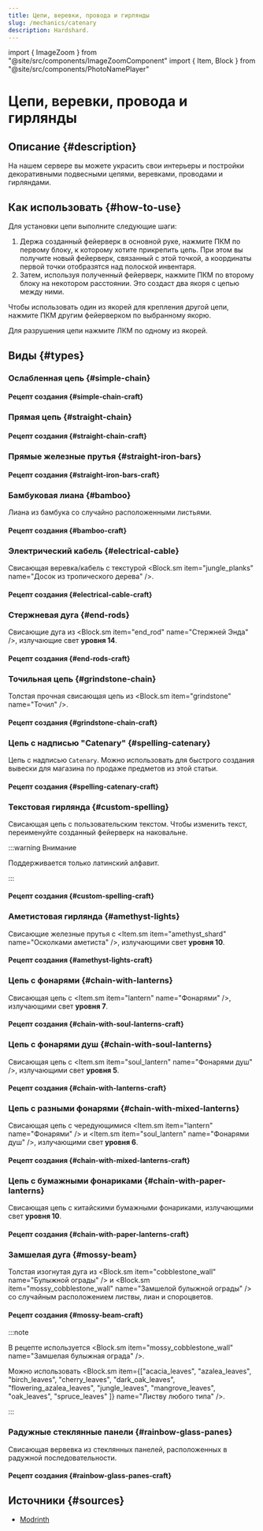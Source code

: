 ```yaml
---
title: Цепи, веревки, провода и гирлянды
slug: /mechanics/catenary
description: Hardshard.
---
```


import { ImageZoom } from "@site/src/components/ImageZoomComponent"
import { Item, Block } from "@site/src/components/PhotoNamePlayer"

# Цепи, веревки, провода и гирлянды

<ImageZoom
  src="/img/mechanics/catenary/catenary-banner.png"
  alt="Цепи, веревки, провода и гирлянды на Hardshard"
/>

## Описание {#description}

На нашем сервере вы можете украсить свои интерьеры и постройки декоративными подвесными цепями, веревками, проводами и гирляндами.

## Как использовать {#how-to-use}

Для установки цепи выполните следующие шаги:

1. Держа созданный фейерверк в основной руке, нажмите ПКМ по первому блоку, к которому хотите прикрепить цепь. При этом вы получите новый фейерверк, связанный с этой точкой, а координаты первой точки отобразятся над полоской инвентаря.
2. Затем, используя полученный фейерверк, нажмите ПКМ по второму блоку на некотором расстоянии. Это создаст два якоря с цепью между ними.

Чтобы использовать один из якорей для крепления другой цепи, нажмите ПКМ другим фейерверком по выбранному якорю.

Для разрушения цепи нажмите ЛКМ по одному из якорей.

## Виды {#types}

### Ослабленная цепь {#simple-chain}

<ImageZoom
  src="/img/mechanics/catenary/simple-chain.png"
  alt="Как выглядит ослабленная цепь"
  description="Как выглядит ослабленная цепь"
/>

#### Рецепт создания {#simple-chain-craft}

<ImageZoom
  src="/img/mechanics/catenary/simple-chain-craft.png"
  alt="Рецепт создания ослабленной цепи"
  description="Рецепт создания ослабленной цепи"
/>

### Прямая цепь {#straight-chain}

<ImageZoom
  src="/img/mechanics/catenary/straight-chain.png"
  alt="Как выглядит прямая цепь"
  description="Как выглядит прямая цепь"
/>

#### Рецепт создания {#straight-chain-craft}

<ImageZoom
  src="/img/mechanics/catenary/straight-chain-craft.png"
  alt="Рецепт создания прямой цепи"
  description="Рецепт создания прямой цепи"
/>

### Прямые железные прутья {#straight-iron-bars}

<ImageZoom
  src="/img/mechanics/catenary/straight-iron-bars.png"
  alt="Как выглядят прямые железные прутья"
  description="Как выглядят прямые железные прутья"
/>

#### Рецепт создания {#straight-iron-bars-craft}

<ImageZoom
  src="/img/mechanics/catenary/straight-iron-bars-craft.png"
  alt="Рецепт создания прямых железных прутьев"
  description="Рецепт создания прямых железных прутьев"
/>

### Бамбуковая лиана {#bamboo}

Лиана из бамбука со случайно расположенными листьями.

<ImageZoom
  src="/img/mechanics/catenary/bamboo.png"
  alt="Как выглядит бамбуковая лиана"
  description="Как выглядит бамбуковая лиана"
/>

#### Рецепт создания {#bamboo-craft}

<ImageZoom
  src="/img/mechanics/catenary/bamboo-craft.png"
  alt="Рецепт создания бамбуковой лианы"
  description="Рецепт создания бамбуковой лианы"
/>

### Электрический кабель {#electrical-cable}

Свисающая веревка/кабель с текстурой <Block.sm item="jungle_planks" name="Досок из тропического дерева" />.

<ImageZoom
  src="/img/mechanics/catenary/electrical-cable.png"
  alt="Как выглядит электрический кабель"
  description="Как выглядит электрический кабель"
/>

#### Рецепт создания {#electrical-cable-craft}

<ImageZoom
  src="/img/mechanics/catenary/electrical-cable-craft.png"
  alt="Рецепт создания электрического кабеля"
  description="Рецепт создания электрического кабеля"
/>

### Стержневая дуга {#end-rods}

Свисающие дуга из <Block.sm item="end_rod" name="Стержней Энда" />, излучающие свет **уровня 14**.

<ImageZoom
  src="/img/mechanics/catenary/end-rods.png"
  alt="Как выглядит стержневая дуга"
  description="Как выглядит стержневая дуга"
/>

#### Рецепт создания {#end-rods-craft}

<ImageZoom
  src="/img/mechanics/catenary/end-rods-craft.png"
  alt="Рецепт создания стержневой дуги"
  description="Рецепт создания стержневой дуги"
/>

### Точильная цепь {#grindstone-chain}

Толстая прочная свисающая цепь из <Block.sm item="grindstone" name="Точил" />.

<ImageZoom
  src="/img/mechanics/catenary/grindstone-chain.png"
  alt="Как выглядит точильная цепь"
  description="Как выглядит точильная цепь"
/>

#### Рецепт создания {#grindstone-chain-craft}

<ImageZoom
  src="/img/mechanics/catenary/grindstone-chain-craft.png"
  alt="Рецепт создания точильной цепи"
  description="Рецепт создания точильной цепи"
/>

### Цепь с надписью "Catenary" {#spelling-catenary}

Цепь с надписью `Catenary`. Можно использовать для быстрого создания вывески для магазина по продаже предметов из этой статьи.

<ImageZoom
  src="/img/mechanics/catenary/spelling-catenary.png"
  alt="Как выглядит цепь с надписью Catenary"
  description="Как выглядит цепь с надписью Catenary"
/>

#### Рецепт создания {#spelling-catenary-craft}

<ImageZoom
  src="/img/mechanics/catenary/spelling-catenary-craft.png"
  alt="Рецепт создания цепи с надписью Catenary"
  description="Рецепт создания цепи с надписью Catenary"
/>

### Текстовая гирлянда {#custom-spelling}

Свисающая цепь с пользовательским текстом. Чтобы изменить текст, переименуйте созданный фейерверк на наковальне.

:::warning Внимание

Поддерживается только латинский алфавит.

:::

<ImageZoom
  src="/img/mechanics/catenary/custom-spelling.png"
  alt="Как выглядит текстовая гирлянда"
  description="Как выглядит текстовая гирлянда"
/>

#### Рецепт создания {#custom-spelling-craft}

<ImageZoom
  src="/img/mechanics/catenary/custom-spelling-craft.png"
  alt="Рецепт создания текстовой гирлянды"
  description="Рецепт создания текстовой гирлянды"
/>

### Аметистовая гирлянда {#amethyst-lights}

Свисающие железные прутья с <Item.sm item="amethyst_shard" name="Осколками аметиста" />, излучающими свет **уровня 10**.

<ImageZoom
  src="/img/mechanics/catenary/amethyst-lights.png"
  alt="Как выглядит аметистовая гирлянда"
  description="Как выглядит аметистовая гирлянда"
/>

#### Рецепт создания {#amethyst-lights-craft}

<ImageZoom
  src="/img/mechanics/catenary/amethyst-lights-craft.png"
  alt="Рецепт создания аметистовой гирлянды"
  description="Рецепт создания аметистовой гирлянды"
/>

### Цепь с фонарями {#chain-with-lanterns}

Свисающая цепь с <Item.sm item="lantern" name="Фонарями" />, излучающими свет **уровня 7**.

<ImageZoom
  src="/img/mechanics/catenary/chain-with-lanterns.png"
  alt="Как выглядит цепь с фонарями"
  description="Как выглядит цепь с фонарями"
/>

#### Рецепт создания {#chain-with-soul-lanterns-craft}

<ImageZoom
  src="/img/mechanics/catenary/chain-with-lanterns-craft.png"
  alt="Рецепт создания цепи с фонарями"
  description="Рецепт создания цепи с фонарями"
/>

### Цепь с фонарями душ {#chain-with-soul-lanterns}

Свисающая цепь с <Item.sm item="soul_lantern" name="Фонарями душ" />, излучающими свет **уровня 5**.

<ImageZoom
  src="/img/mechanics/catenary/chain-with-soul-lanterns.png"
  alt="Как выглядит цепь с фонарями душ"
  description="Как выглядит цепь с фонарями душ"
/>

#### Рецепт создания {#chain-with-lanterns-craft}

<ImageZoom
  src="/img/mechanics/catenary/chain-with-soul-lanterns-craft.png"
  alt="Рецепт создания цепи с фонарями душ"
  description="Рецепт создания цепи с фонарями душ"
/>

### Цепь с разными фонарями {#chain-with-mixed-lanterns}

Свисающая цепь с чередующимися <Item.sm item="lantern" name="Фонарями" /> и <Item.sm item="soul_lantern" name="Фонарями душ" />, излучающими свет **уровня 6**.

<ImageZoom
  src="/img/mechanics/catenary/chain-with-mixed-lanterns.png"
  alt="Как выглядит цепь с разными фонарями"
  description="Как выглядит цепь с разными фонарями"
/>

#### Рецепт создания {#chain-with-mixed-lanterns-craft}

<ImageZoom
  src="/img/mechanics/catenary/chain-with-mixed-lanterns-craft.png"
  alt="Рецепт создания цепи с разными фонарями"
  description="Рецепт создания цепи с разными фонарями"
/>

### Цепь с бумажными фонариками {#chain-with-paper-lanterns}

Свисающая цепь с китайскими бумажными фонариками, излучающими свет **уровня 10**.

<ImageZoom
  src="/img/mechanics/catenary/chain-with-paper-lanterns.png"
  alt="Как выглядит цепь с бумажными фонариками"
  description="Как выглядит цепь с бумажными фонариками"
/>

#### Рецепт создания {#chain-with-paper-lanterns-craft}

<ImageZoom
  src="/img/mechanics/catenary/chain-with-paper-lanterns-craft.png"
  alt="Рецепт создания цепи с бумажными фонариками"
  description="Рецепт создания цепи с бумажными фонариками"
/>

### Замшелая дуга {#mossy-beam}

Толстая изогнутая дуга из <Block.sm item="cobblestone_wall" name="Булыжной ограды" /> и <Block.sm item="mossy_cobblestone_wall" name="Замшелой булыжной ограды" /> со случайным расположением листвы, лиан и спороцветов.

<ImageZoom
  src="/img/mechanics/catenary/mossy-beam.png"
  alt="Как выглядит замшелая дуга"
  description="Как выглядит замшелая дуга"
/>

#### Рецепт создания {#mossy-beam-craft}

:::note

В рецепте используется <Block.sm item="mossy_cobblestone_wall" name="Замшелая булыжная ограда" />.

Можно использовать <Block.sm item={["acacia_leaves", "azalea_leaves", "birch_leaves", "cherry_leaves", "dark_oak_leaves", "flowering_azalea_leaves", "jungle_leaves", "mangrove_leaves", "oak_leaves", "spruce_leaves" ]} name="Листву любого типа" />.

:::

<ImageZoom
  src="/img/mechanics/catenary/mossy-beam-craft.png"
  alt="Рецепт создания замшелой дуги"
  description="Рецепт создания замшелой дуги"
/>

### Радужные стеклянные панели {#rainbow-glass-panes}

Свисающая вервевка из стеклянных панелей, расположенныx в радужной последовательности.

<ImageZoom
  src="/img/mechanics/catenary/rainbow-glass-panes.png"
  alt="Как выглядят радужные стеклянные панели"
  description="Как выглядят радужные стеклянные панели"
/>

#### Рецепт создания {#rainbow-glass-panes-craft}

<ImageZoom
  src="/img/mechanics/catenary/rainbow-glass-panes-craft.png"
  alt="Рецепт создания радужных стеклянных панелей"
  description="Рецепт создания радужных стеклянных панелей"
/>

## Источники {#sources}

- [Modrinth](https://modrinth.com/datapack/catenary)

